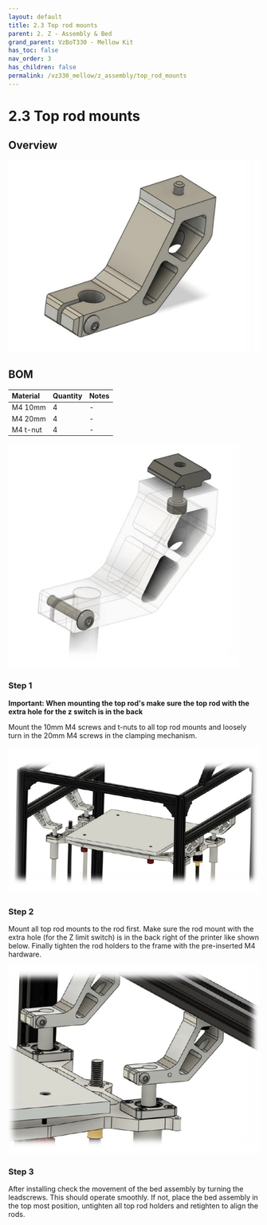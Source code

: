 ```yaml
---
layout: default
title: 2.3 Top rod mounts
parent: 2. Z - Assembly & Bed
grand_parent: VzBoT330 - Mellow Kit
has_toc: false
nav_order: 3
has_children: false
permalink: /vz330_mellow/z_assembly/top_rod_mounts
---
```


# 2.3 Top rod mounts

## Overview

![Overview](../../assets/images/manual/vz330_mellow/z_assembly/top_rod_mounts/overview.png)

## BOM

| Material        | Quantity          | Notes |
|:-------------|:------------------|:------|
| M4 10mm           | 4 | -  |
| M4 20mm | 4   | -  |
| M4 t-nut | 4 | - |

![Details](../../assets/images/manual/vz330_mellow/z_assembly/top_rod_mounts/details.png)

### Step 1

**Important: When mounting the top rod's make sure the top rod with the extra hole for the z switch is in the back**

Mount the 10mm M4 screws and t-nuts to all top rod mounts and loosely turn in the 20mm M4 screws in the clamping mechanism.

![Step 1](../../assets/images/manual/vz330_mellow/z_assembly/top_rod_mounts/step1.png)

### Step 2

Mount all top rod mounts to the rod first. Make sure the rod mount with the extra hole (for the Z limit switch) is in the back right of the printer like shown below. Finally tighten the rod holders to the frame with the pre-inserted M4 hardware.

![Step 2](../../assets/images/manual/vz330_mellow/z_assembly/top_rod_mounts/step2.png)

### Step 3

After installing check the movement of the bed assembly by turning the leadscrews. This should operate smoothly. If not, place the bed assembly in the top most position, untighten all top rod holders and retighten to align the rods.